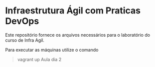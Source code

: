 # Infraestrutura Ágil com Praticas DevOps

Este repositório fornece os arquivos necessários para o laboratório do curso de Infra Agil.

Para executar as máquinas utilize o comando
> vagrant up
Aula dia 2
